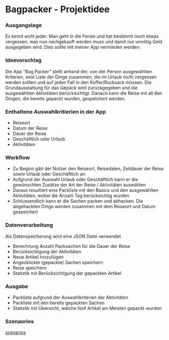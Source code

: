 # Bagpacker - Projektidee

### Ausgangslage
Es kennt wohl jeder: Man geht in die Ferien und hat bestimmt noch etwas vergessen, was nun nachgekauft werden muss und damit nur unnötig Geld ausgegeben wird. Dies sollte mit meiner App vermieden werden. 


### Ideevorschlag
Die App "Bag Packer" stellt anhand der, von der Person ausgewählten Kriterien, eine Liste der Dinge zusammen, die im Urlaub nicht vergessen werden sollten und auf jeden Fall in den Koffer/Rucksack müssen. Die Grundausstattung für das Gepäck wird zurückgegeben und die ausgewählten Aktivitäten berücksichtigt. Danach kann die Reise mit all den Dingen, die bereits gepackt wurden, gespeichert werden. 

### Enthaltene Auswahlkritierien in der App

* Reiseort
* Datum der Reise
* Dauer der Reise
* Geschäftlich oder Urlaub
* Aktivitäten

### Workflow 
* Zu Beginn gibt der Nutzer den Reiseort, Reisedaten, Zeitdauer der Reise sowie Urlaub oder Geschäftlich an. 
* Aufgrund der Auswahl Urlaub oder Geschäftlich kann er die gewünschten Zusätze der Art der Reise / Aktivitäten auswählen 
* Daraus resultiert eine Packliste mit den Basics und den ausgewählten Aktivitäten, wobei die Anzahl Tag berücksichtig wurden
* Schlussendlich kann er die Sachen packen und abhacken. Die abgehackten Dinge werden zusammen mit dem Reiseort und Datum gespeichert


### Datenverarbeitung
Als Datenspeicherung wird eine JSON Datei verwendet

* Berechnung Anzahl Packsachen für die Dauer der Reise
* Berücksichtigung der Aktivitäten
* Neue Artikel hinzufügen 
* Angecklickte (gepackte) Sachen speichern
* Reise speichern 
* Statistik mit Berücksichtigung der gepackten Artikel

### Ausgabe
* Packliste aufgrund der Auswahlkriterien der Aktivitäten
* Packliste mit den bereits gepackten Sachen
* Statistik mit Übersicht, welche fünf Artikel am Meisten gepackt wurden 

### Szenaorios 
[scenarios](https://github.com/annzogg/PROG2/blob/master/scenarios/scenarios.png)



>>>>>>> 
